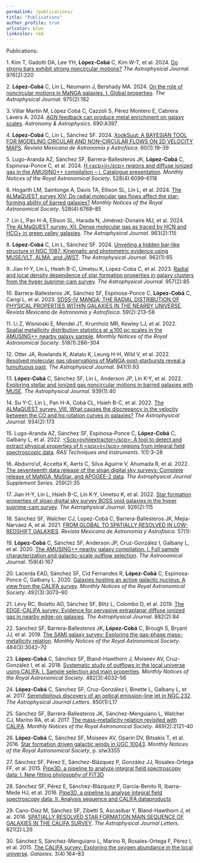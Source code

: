 ```yaml
---
permalink: /publications/
title: "Publications"
author_profile: true
urlcolor: blue
linkcolor: red
---
```


Publications:


<span class="csl-left-margin">1.
</span><span class="csl-right-inline">Kim T, Gadotti DA, Lee YH,
**López-Cobá** C, Kim W-T, et al. 2024. [Do strong bars exhibit strong
noncircular motions?](https://doi.org/10.3847/1538-4357/ad8573) *The
Astrophysical Journal*. 976(2):220</span>

<span class="csl-left-margin">2.
</span><span class="csl-right-inline">**López-Cobá** C, Lin L, Neumann J,
Bershady MA. 2024. [On the role of noncircular motions in MaNGA
galaxies. I. Global
properties](https://doi.org/10.3847/1538-4357/ad7b12). *The
Astrophysical Journal*. 975(2):182</span>

<span class="csl-left-margin">3.
</span><span class="csl-right-inline">Villar Martín M, López Cobá C,
Cazzoli S, Pérez Montero E, Cabrera Lavers A. 2024. [AGN feedback can
produce metal enrichment on galaxy
scales](https://doi.org/10.1051/0004-6361/202449621). *Astronomy &amp;
Astrophysics*. 690:A397</span>

<span class="csl-left-margin">4.
</span><span class="csl-right-inline">**López-Cobá** C, Lin L, Sánchez SF.
2024. [XookSuut: A BAYESIAN TOOL FOR MODELING CIRCULAR AND NON–CIRCULAR
FLOWS ON 2D VELOCITY
MAPS](https://doi.org/10.22201/ia.01851101p.2024.60.01.03). *Revista
Mexicana de Astronomía y Astrofísica*. 60(1):19–39</span>

<span class="csl-left-margin">5.
</span><span class="csl-right-inline">Lugo-Aranda AZ, Sánchez SF,
Barrera-Ballesteros JK, **López-Cobá** C, Espinosa-Ponce C, et al. 2024.
[H &lt;scp&gt;ii&lt;/scp&gt; regions and diffuse ionized gas in the
AMUSING++ compilation – i. Catalogue
presentation](https://doi.org/10.1093/mnras/stae345). *Monthly Notices
of the Royal Astronomical Society*. 528(4):6099–6118</span>

<span class="csl-left-margin">6.
</span><span class="csl-right-inline">Hogarth LM, Saintonge A, Davis TA,
Ellison SL, Lin L, et al. 2024. [The ALMaQUEST survey XIV: Do radial
molecular gas flows affect the star-forming ability of barred
galaxies?](https://doi.org/10.1093/mnras/stae377) *Monthly Notices of
the Royal Astronomical Society*. 528(4):6768–85</span>

<span class="csl-left-margin">7.
</span><span class="csl-right-inline">Lin L, Pan H-A, Ellison SL, Harada
N, Jiménez-Donaire MJ, et al. 2024. [The ALMaQUEST survey. XII. Dense
molecular gas as traced by HCN and HCO+ in green valley
galaxies](https://doi.org/10.3847/1538-4357/ad18b9). *The Astrophysical
Journal*. 963(2):115</span>

<span class="csl-left-margin">8.
</span><span class="csl-right-inline">**López-Cobá** C, Lin L, Sánchez SF.
2024. [Unveiling a hidden bar-like structure in NGC 1087: Kinematic and
photometric evidence using MUSE/VLT, ALMA, and
JWST](https://doi.org/10.3847/1538-4357/ad152a). *The Astrophysical
Journal*. 962(1):65</span>

<span class="csl-left-margin">9.
</span><span class="csl-right-inline">Jian H-Y, Lin L, Hsieh B-C, Umetsu
K, Lopez-Coba C, et al. 2023. [Radial and local density dependence of
star formation properties in galaxy clusters from the hyper suprime-cam
survey](https://doi.org/10.3847/1538-4357/acfc22). *The Astrophysical
Journal*. 957(2):85</span>

<span class="csl-left-margin">10.
</span><span class="csl-right-inline">Barrera-Ballesteros JK, Sánchez
SF, Espinosa-Ponce C, **López-Cobá** C, Carigi L, et al. 2023. [SDSS-IV
MANGA: THE RADIAL DISTRIBUTION OF PHYSICAL PROPERTIES WITHIN GALAXIES IN
THE NEARBY
UNIVERSE](https://doi.org/10.22201/ia.01851101p.2023.59.02.06). *Revista
Mexicana de Astronomía y Astrofísica*. 59(2):213–58</span>

<span class="csl-left-margin">11.
</span><span class="csl-right-inline">Li Z, Wisnioski E, Mendel JT,
Krumholz MR, Kewley LJ, et al. 2022. [Spatial metallicity distribution
statistics at ≲100 pc scales in the AMUSING++ nearby galaxy
sample](https://doi.org/10.1093/mnras/stac3028). *Monthly Notices of the
Royal Astronomical Society*. 518(1):286–304</span>

<span class="csl-left-margin">12.
</span><span class="csl-right-inline">Otter JA, Rowlands K, Alatalo K,
Leung H-H, Wild V, et al. 2022. [Resolved molecular gas observations of
MaNGA post-starbursts reveal a tumultuous
past](https://doi.org/10.3847/1538-4357/ac9dee). *The Astrophysical
Journal*. 941(1):93</span>

<span class="csl-left-margin">13.
</span><span class="csl-right-inline">**López-Cobá** C, Sánchez SF, Lin L,
Anderson JP, Lin K-Y, et al. 2022. [Exploring stellar and ionized gas
noncircular motions in barred galaxies with
MUSE](https://doi.org/10.3847/1538-4357/ac937b). *The Astrophysical
Journal*. 939(1):40</span>

<span class="csl-left-margin">14.
</span><span class="csl-right-inline">Su Y-C, Lin L, Pan H-A, Cobá CL,
Hsieh B-C, et al. 2022. [The ALMaQUEST survey. VIII. What causes the
discrepancy in the velocity between the CO and hα rotation curves in
galaxies?](https://doi.org/10.3847/1538-4357/ac77fd) *The Astrophysical
Journal*. 934(2):173</span>

<span class="csl-left-margin">15.
</span><span class="csl-right-inline">Lugo-Aranda AZ, Sánchez SF,
Espinosa-Ponce C, **López-Cobá** C, Galbany L, et al. 2022.
[&lt;Scp&gt;pyhiiextractor&lt;/scp&gt;: A tool to detect and extract
physical properties of h &lt;scp&gt;ii&lt;/scp&gt; regions from integral
field spectroscopic data](https://doi.org/10.1093/rasti/rzac001). *RAS
Techniques and Instruments*. 1(1):3–28</span>

<span class="csl-left-margin">16.
</span><span class="csl-right-inline">Abdurro’uf, Accetta K, Aerts C,
Silva Aguirre V, Ahumada R, et al. 2022. [The seventeenth data release
of the sloan digital sky surveys: Complete release of MaNGA, MaStar, and
APOGEE-2 data](https://doi.org/10.3847/1538-4365/ac4414). *The
Astrophysical Journal Supplement Series*. 259(2):35</span>

<span class="csl-left-margin">17.
</span><span class="csl-right-inline">Jian H-Y, Lin L, Hsieh B-C, Lin
K-Y, Umetsu K, et al. 2022. [Star formation properties of sloan digital
sky survey BOSS void galaxies in the hyper suprime-cam
survey](https://doi.org/10.3847/1538-4357/ac448b). *The Astrophysical
Journal*. 926(2):115</span>

<span class="csl-left-margin">18.
</span><span class="csl-right-inline">Sánchez SF, Walcher CJ, Lopez-Cobá
C, Barrera-Ballesteros JK, Mejía-Narváez A, et al. 2021. [FROM GLOBAL TO
SPATIALLY RESOLVED IN LOW-REDSHIFT
GALAXIES](https://doi.org/10.22201/ia.01851101p.2021.57.01.01). *Revista
Mexicana de Astronomía y Astrofísica*. 57(1):</span>

<span class="csl-left-margin">19.
</span><span class="csl-right-inline">**López-Cobá** C, Sánchez SF, Anderson
JP, Cruz-González I, Galbany L, et al. 2020. [The AMUSING++ nearby
galaxy compilation. I. Full sample characterization and galactic-scale
outflow selection](https://doi.org/10.3847/1538-3881/ab7848). *The
Astronomical Journal*. 159(4):167</span>

<span class="csl-left-margin">20.
</span><span class="csl-right-inline">Lacerda EAD, Sánchez SF, Cid
Fernandes R, **López-Cobá** C, Espinosa-Ponce C, Galbany L. 2020. [Galaxies
hosting an active galactic nucleus: A view from the CALIFA
survey](https://doi.org/10.1093/mnras/staa008). *Monthly Notices of the
Royal Astronomical Society*. 492(3):3073–90</span>

<span class="csl-left-margin">21.
</span><span class="csl-right-inline">Levy RC, Bolatto AD, Sánchez SF,
Blitz L, Colombo D, et al. 2019. [The EDGE-CALIFA survey: Evidence for
pervasive extraplanar diffuse ionized gas in nearby edge-on
galaxies](https://doi.org/10.3847/1538-4357/ab2ed4). *The Astrophysical
Journal*. 882(2):84</span>

<span class="csl-left-margin">22.
</span><span class="csl-right-inline">Sánchez SF, Barrera-Ballesteros
JK, **López-Cobá** C, Brough S, Bryant JJ, et al. 2019. [The SAMI galaxy
survey: Exploring the gas-phase mass–metallicity
relation](https://doi.org/10.1093/mnras/stz019). *Monthly Notices of the
Royal Astronomical Society*. 484(3):3042–70</span>

<span class="csl-left-margin">23.
</span><span class="csl-right-inline">**López-Cobá** C, Sánchez SF,
Bland-Hawthorn J, Moiseev AV, Cruz-González I, et al. 2018. [Systematic
study of outflows in the local universe using CALIFA: I. Sample
selection and main properties](https://doi.org/10.1093/mnras/sty2960).
*Monthly Notices of the Royal Astronomical Society*.
482(3):4032–56</span>

<span class="csl-left-margin">24.
</span><span class="csl-right-inline">**López-Cobá** C, Sánchez SF,
Cruz-González I, Binette L, Galbany L, et al. 2017. [Serendipitous
discovery of an optical emission-line jet in NGC
232](https://doi.org/10.3847/2041-8213/aa98db). *The Astrophysical
Journal Letters*. 850(1):L17</span>

<span class="csl-left-margin">25.
</span><span class="csl-right-inline">Sánchez SF, Barrera-Ballesteros
JK, Sánchez-Menguiano L, Walcher CJ, Marino RA, et al. 2017. [The
mass–metallicity relation revisited with
CALIFA](https://doi.org/10.1093/mnras/stx808). *Monthly Notices of the
Royal Astronomical Society*. 469(2):2121–40</span>

<span class="csl-left-margin">26.
</span><span class="csl-right-inline">**López-Cobá** C, Sánchez SF, Moiseev
AV, Oparin DV, Bitsakis T, et al. 2016. [Star formation driven galactic
winds in UGC 10043](https://doi.org/10.1093/mnras/stw3355). *Monthly
Notices of the Royal Astronomical Society*, p. stw3355</span>

<span class="csl-left-margin">27.
</span><span class="csl-right-inline">Sánchez SF, Pérez E,
Sánchez-Blázquez P, González JJ, Rosales-Ortega FF, et al. 2015.
[Pipe3D, a pipeline to analyze integral field spectroscopy data: I. New
fitting phylosophy of
FIT3D](https://doi.org/10.48550/ARXIV.1509.08552)</span>

<span class="csl-left-margin">28.
</span><span class="csl-right-inline">Sánchez SF, Pérez E,
Sánchez-Blázquez P, García-Benito R, Ibarra-Mede HJ, et al. 2016.
[Pipe3D, a pipeline to analyse integral field spectroscopy data: II.
Analysis sequence and CALIFA
dataproducts](https://doi.org/10.48550/ARXIV.1602.01830)</span>

<span class="csl-left-margin">29.
</span><span class="csl-right-inline">Cano-Díaz M, Sánchez SF, Zibetti
S, Ascasibar Y, Bland-Hawthorn J, et al. 2016. [SPATIALLY RESOLVED STAR
FORMATION MAIN SEQUENCE OF GALAXIES IN THE CALIFA
SURVEY](https://doi.org/10.3847/2041-8205/821/2/l26). *The Astrophysical
Journal Letters*. 821(2):L26</span>

<span class="csl-left-margin">30.
</span><span class="csl-right-inline">Sánchez S, Sánchez-Menguiano L,
Marino R, Rosales-Ortega F, Pérez I, et al. 2015. [The CALIFA survey:
Exploring the oxygen abundance in the local
universe](https://doi.org/10.3390/galaxies3040164). *Galaxies*.
3(4):164–83</span>
